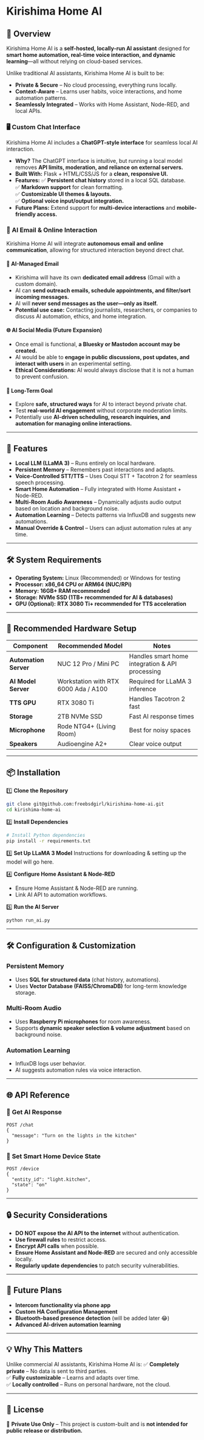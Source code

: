 # Kirishima Home AI

## 📌 Overview
Kirishima Home AI is a **self-hosted, locally-run AI assistant** designed for **smart home automation, real-time voice interaction, and dynamic learning**—all without relying on cloud-based services.

Unlike traditional AI assistants, Kirishima Home AI is built to be:
- **Private & Secure** – No cloud processing, everything runs locally.
- **Context-Aware** – Learns user habits, voice interactions, and home automation patterns.
- **Seamlessly Integrated** – Works with Home Assistant, Node-RED, and local APIs.

### **🖥️ Custom Chat Interface**
Kirishima Home AI includes a **ChatGPT-style interface** for seamless local AI interaction.  
- **Why?** The ChatGPT interface is intuitive, but running a local model removes **API limits, moderation, and reliance on external servers.**  
- **Built With:** Flask + HTML/CSS/JS for a **clean, responsive UI.**  
- **Features:**
  ✅ **Persistent chat history** stored in a local SQL database.  
  ✅ **Markdown support** for clean formatting.  
  ✅ **Customizable UI themes & layouts.**  
  ✅ **Optional voice input/output integration.**  
- **Future Plans:** Extend support for **multi-device interactions** and **mobile-friendly access.**  

### **📧 AI Email & Online Interaction**
Kirishima Home AI will integrate **autonomous email and online communication**, allowing for structured interaction beyond direct chat.

#### **📧 AI-Managed Email**
- Kirishima will have its own **dedicated email address** (Gmail with a custom domain).  
- AI can **send outreach emails, schedule appointments, and filter/sort incoming messages.**  
- AI will **never send messages as the user—only as itself.**  
- **Potential use case:** Contacting journalists, researchers, or companies to discuss AI automation, ethics, and home integration.

#### **🌐 AI Social Media (Future Expansion)**
- Once email is functional, **a Bluesky or Mastodon account may be created.**  
- AI would be able to **engage in public discussions, post updates, and interact with users** in an experimental setting.  
- **Ethical Considerations:** AI would always disclose that it is not a human to prevent confusion.

#### **🚀 Long-Term Goal**
- Explore **safe, structured ways** for AI to interact beyond private chat.  
- Test **real-world AI engagement** without corporate moderation limits.
- Potentially use **AI-driven scheduling, research inquiries, and automation for managing online interactions.**

---

## **🚀 Features**
- **Local LLM (LLaMA 3)** – Runs entirely on local hardware.
- **Persistent Memory** – Remembers past interactions and adapts.
- **Voice-Controlled STT/TTS** – Uses Coqui STT + Tacotron 2 for seamless speech processing.
- **Smart Home Automation** – Fully integrated with Home Assistant + Node-RED.
- **Multi-Room Audio Awareness** – Dynamically adjusts audio output based on location and background noise.
- **Automation Learning** – Detects patterns via InfluxDB and suggests new automations.
- **Manual Override & Control** – Users can adjust automation rules at any time.

---

## **🛠️ System Requirements**
- **Operating System:** Linux (Recommended) or Windows for testing
- **Processor:** **x86_64 CPU or ARM64 (NUC/RPi)**
- **Memory:** **16GB+ RAM recommended**
- **Storage:** **NVMe SSD (1TB+ recommended for AI & databases)**
- **GPU (Optional):** **RTX 3080 Ti+ recommended for TTS acceleration**

---
## 🔧 Recommended Hardware Setup
| Component      | Recommended Model  | Notes |
|---------------|--------------------|---------------------|
| **Automation Server** | NUC 12 Pro / Mini PC | Handles smart home integration & API processing |
| **AI Model Server** | Workstation with RTX 6000 Ada / A100 | Required for LLaMA 3 inference |
| **TTS GPU**   | RTX 3080 Ti | Handles Tacotron 2 fast |
| **Storage**   | 2TB NVMe SSD | Fast AI response times |
| **Microphone** | Rode NTG4+ (Living Room) | Best for noisy spaces |
| **Speakers** | Audioengine A2+ | Clear voice output |

---
## **📦 Installation**
1️⃣ **Clone the Repository**
```sh
git clone git@github.com:freebsdgirl/kirishima-home-ai.git
cd kirishima-home-ai
```

2️⃣ **Install Dependencies**
```sh
# Install Python dependencies
pip install -r requirements.txt
```

3️⃣ **Set Up LLaMA 3 Model**
Instructions for downloading & setting up the model will go here.

4️⃣ **Configure Home Assistant & Node-RED**
- Ensure Home Assistant & Node-RED are running.
- Link AI API to automation workflows.

5️⃣ **Run the AI Server**
```sh
python run_ai.py
```

---

## **🛠️ Configuration & Customization**
### **Persistent Memory**
- Uses **SQL for structured data** (chat history, automations).
- Uses **Vector Database (FAISS/ChromaDB)** for long-term knowledge storage.

### **Multi-Room Audio**
- Uses **Raspberry Pi microphones** for room awareness.
- Supports **dynamic speaker selection & volume adjustment** based on background noise.

### **Automation Learning**
- InfluxDB logs user behavior.
- AI suggests automation rules via voice interaction.

---

## **🌐 API Reference**
### 🔹 **Get AI Response**
```http
POST /chat
{
  "message": "Turn on the lights in the kitchen"
}
```

### 🔹 **Set Smart Home Device State**
```http
POST /device
{
  "entity_id": "light.kitchen",
  "state": "on"
}
```

---

## **🔒 Security Considerations**
- **DO NOT expose the AI API to the internet** without authentication.
- **Use firewall rules** to restrict access.
- **Encrypt API calls** when possible.
- **Ensure Home Assistant and Node-RED** are secured and only accessible locally.
- **Regularly update dependencies** to patch security vulnerabilities.

---

## **🔮 Future Plans**
- **Intercom functionality via phone app**
- **Custom HA Configuration Management**
- **Bluetooth-based presence detection** (will be added later 😂)
- **Advanced AI-driven automation learning**

---

## **💡 Why This Matters**
Unlike commercial AI assistants, Kirishima Home AI is:
✅ **Completely private** – No data is sent to third parties.  
✅ **Fully customizable** – Learns and adapts over time.  
✅ **Locally controlled** – Runs on personal hardware, not the cloud.  

---

## **📜 License**
🚨 **Private Use Only** – This project is custom-built and is **not intended for public release or distribution.**  